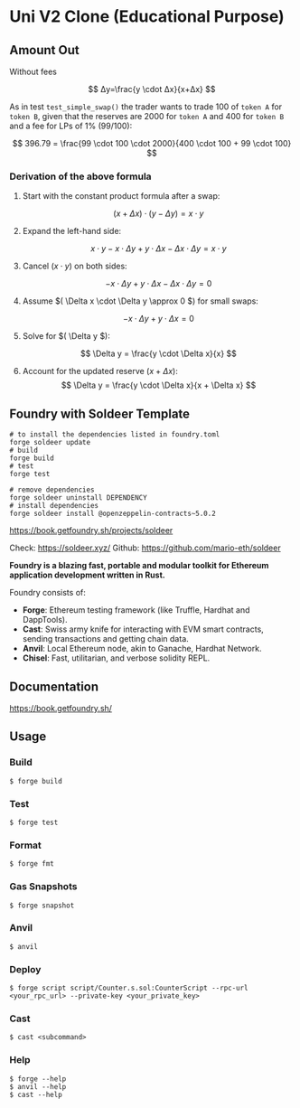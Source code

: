 # Uni V2 Clone (Educational Purpose)

## Amount Out

Without fees

$$
Δy=\frac{y \cdot Δx}{x+Δx}
$$

As in test `test_simple_swap()` the trader wants to trade 100 of `token A` for `token B`,
given that the reserves are 2000 for `token A` and 400 for `token B` and a fee for LPs of 1% (99/100):

$$
396.79 = \frac{99 \cdot 100 \cdot 2000}{400 \cdot 100 + 99 \cdot 100}
$$

### Derivation of the above formula

1. Start with the constant product formula after a swap:

   $$
   (x + \Delta x) \cdot (y - \Delta y) = x \cdot y
   $$

2. Expand the left-hand side:

   $$
   x \cdot y - x \cdot \Delta y + y \cdot \Delta x - \Delta x \cdot \Delta y = x \cdot y
   $$

3. Cancel $(x \cdot y)$ on both sides:

   $$
   -x \cdot \Delta y + y \cdot \Delta x - \Delta x \cdot \Delta y = 0
   $$

4. Assume $( \Delta x \cdot \Delta y \approx 0 $) for small swaps:

   $$
   -x \cdot \Delta y + y \cdot \Delta x = 0
   $$

5. Solve for $( \Delta y $):

   $$
   \Delta y = \frac{y \cdot \Delta x}{x}
   $$

6. Account for the updated reserve $(x + \Delta x$):
   $$
   \Delta y = \frac{y \cdot \Delta x}{x + \Delta x}
   $$

## Foundry with Soldeer Template

```shell
# to install the dependencies listed in foundry.toml
forge soldeer update
# build
forge build
# test
forge test

# remove dependencies
forge soldeer uninstall DEPENDENCY
# install dependencies
forge soldeer install @openzeppelin-contracts~5.0.2
```

https://book.getfoundry.sh/projects/soldeer

Check: https://soldeer.xyz/
Github: https://github.com/mario-eth/soldeer

**Foundry is a blazing fast, portable and modular toolkit for Ethereum application development written in Rust.**

Foundry consists of:

- **Forge**: Ethereum testing framework (like Truffle, Hardhat and DappTools).
- **Cast**: Swiss army knife for interacting with EVM smart contracts, sending transactions and getting chain data.
- **Anvil**: Local Ethereum node, akin to Ganache, Hardhat Network.
- **Chisel**: Fast, utilitarian, and verbose solidity REPL.

## Documentation

https://book.getfoundry.sh/

## Usage

### Build

```shell
$ forge build
```

### Test

```shell
$ forge test
```

### Format

```shell
$ forge fmt
```

### Gas Snapshots

```shell
$ forge snapshot
```

### Anvil

```shell
$ anvil
```

### Deploy

```shell
$ forge script script/Counter.s.sol:CounterScript --rpc-url <your_rpc_url> --private-key <your_private_key>
```

### Cast

```shell
$ cast <subcommand>
```

### Help

```shell
$ forge --help
$ anvil --help
$ cast --help
```
